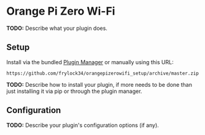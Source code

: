# Orange Pi Zero Wi-Fi

**TODO:** Describe what your plugin does.

## Setup

Install via the bundled [Plugin Manager](https://github.com/foosel/OctoPrint/wiki/Plugin:-Plugin-Manager)
or manually using this URL:

    https://github.com/frylock34/orangepizerowifi_setup/archive/master.zip
**TODO:** Describe how to install your plugin, if more needs to be done than just installing it via pip or through
the plugin manager.

## Configuration

**TODO:** Describe your plugin's configuration options (if any).
